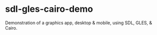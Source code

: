 # sdl-gles-cairo-demo
Demonstration of a graphics app, desktop &amp; mobile, using SDL, GLES, &amp; Cairo.
